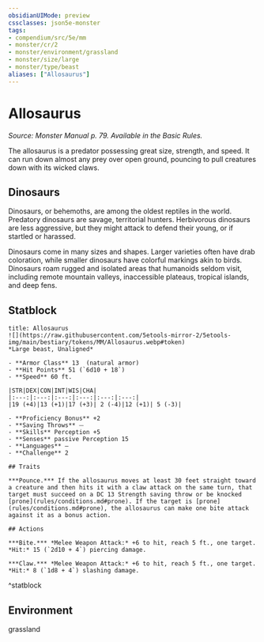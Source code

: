 ```yaml
---
obsidianUIMode: preview
cssclasses: json5e-monster
tags:
- compendium/src/5e/mm
- monster/cr/2
- monster/environment/grassland
- monster/size/large
- monster/type/beast
aliases: ["Allosaurus"]
---
```

# Allosaurus
*Source: Monster Manual p. 79. Available in the Basic Rules.*  

The allosaurus is a predator possessing great size, strength, and speed. It can run down almost any prey over open ground, pouncing to pull creatures down with its wicked claws.

## Dinosaurs

Dinosaurs, or behemoths, are among the oldest reptiles in the world. Predatory dinosaurs are savage, territorial hunters. Herbivorous dinosaurs are less aggressive, but they might attack to defend their young, or if startled or harassed.

Dinosaurs come in many sizes and shapes. Larger varieties often have drab coloration, while smaller dinosaurs have colorful markings akin to birds. Dinosaurs roam rugged and isolated areas that humanoids seldom visit, including remote mountain valleys, inaccessible plateaus, tropical islands, and deep fens.

## Statblock

```ad-statblock
title: Allosaurus
![](https://raw.githubusercontent.com/5etools-mirror-2/5etools-img/main/bestiary/tokens/MM/Allosaurus.webp#token)
*Large beast, Unaligned*

- **Armor Class** 13  (natural armor)
- **Hit Points** 51 (`6d10 + 18`)
- **Speed** 60 ft.

|STR|DEX|CON|INT|WIS|CHA|
|:---:|:---:|:---:|:---:|:---:|:---:|
|19 (+4)|13 (+1)|17 (+3)| 2 (-4)|12 (+1)| 5 (-3)|

- **Proficiency Bonus** +2
- **Saving Throws** ⏤
- **Skills** Perception +5
- **Senses** passive Perception 15
- **Languages** —
- **Challenge** 2

## Traits

***Pounce.*** If the allosaurus moves at least 30 feet straight toward a creature and then hits it with a claw attack on the same turn, that target must succeed on a DC 13 Strength saving throw or be knocked [prone](rules/conditions.md#prone). If the target is [prone](rules/conditions.md#prone), the allosaurus can make one bite attack against it as a bonus action.

## Actions

***Bite.*** *Melee Weapon Attack:* +6 to hit, reach 5 ft., one target. *Hit:* 15 (`2d10 + 4`) piercing damage.

***Claw.*** *Melee Weapon Attack:* +6 to hit, reach 5 ft., one target. *Hit:* 8 (`1d8 + 4`) slashing damage.
```
^statblock

## Environment

grassland